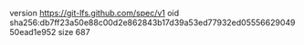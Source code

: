 version https://git-lfs.github.com/spec/v1
oid sha256:db7ff23a50e88c00d2e862843b17d39a53ed77932ed0555662904950ead1e952
size 687

